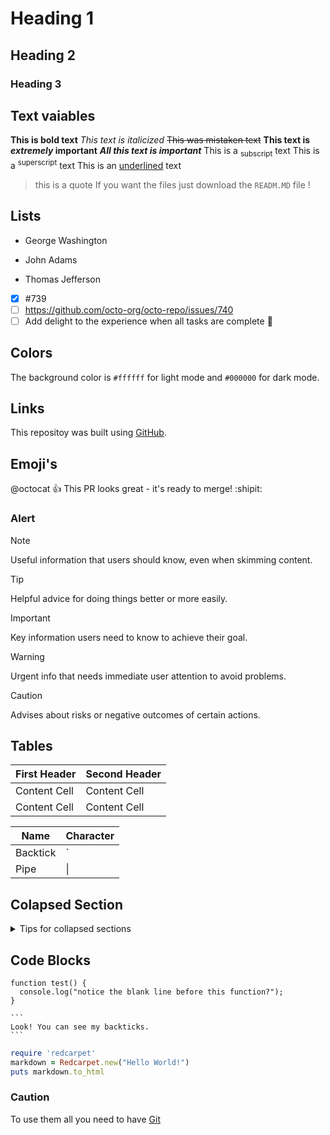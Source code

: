 # Heading 1
## Heading 2
### Heading 3


## Text vaiables

**This is bold text**
_This text is italicized_
~~This was mistaken text~~
**This text is _extremely_ important**
***All this text is important***
This is a <sub>subscript</sub> text
This is a <sup>superscript</sup> text
This is an <ins>underlined</ins> text
> this is a quote
> If you want the files just download the `READM.MD` file !

## Lists

- George Washington
* John Adams
+ Thomas Jefferson

- [x] #739
- [ ] https://github.com/octo-org/octo-repo/issues/740
- [ ] Add delight to the experience when all tasks are complete :tada:

## Colors

The background color is `#ffffff` for light mode and `#000000` for dark mode.

## Links

This repositoy was built using [GitHub](https://github.com).

## Emoji's
<!-- Use an :EMOJICODE: -->
@octocat :+1: This PR looks great - it's ready to merge! :shipit:

### Alert

> [!NOTE]
> Useful information that users should know, even when skimming content.

> [!TIP]
> Helpful advice for doing things better or more easily.

> [!IMPORTANT]
> Key information users need to know to achieve their goal.

> [!WARNING]
> Urgent info that needs immediate user attention to avoid problems.

> [!CAUTION]
> Advises about risks or negative outcomes of certain actions.

## Tables

| First Header  | Second Header |
| ------------- | ------------- |
| Content Cell  | Content Cell  |
| Content Cell  | Content Cell  |

| Name     | Character |
| ---      | ---       |
| Backtick | `         |
| Pipe     | \|        |

## Colapsed Section

<details>

<summary>Tips for collapsed sections</summary>

### You can add a header

You can add text within a collapsed section.

You can add an image or a code block, too.

```ruby
   puts "Hello World"
```

</details>

## Code Blocks

```
function test() {
  console.log("notice the blank line before this function?");
}
```

````
```
Look! You can see my backticks.
```
````

```ruby
require 'redcarpet'
markdown = Redcarpet.new("Hello World!")
puts markdown.to_html
```

### Caution
To use them all you need to have [Git](https://git-scm.com/downloads)
